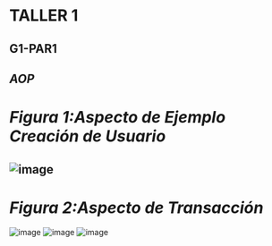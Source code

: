 # TALLER 1
G1-PAR1
--------------------------------------------------------------------------------------
*AOP*
--------------------------------------------------------------------------------------
# *Figura 1:Aspecto de Ejemplo Creación de Usuario*
![image](https://user-images.githubusercontent.com/73141188/138187639-cfb6a2df-745d-4b29-8ad3-959a488836b6.png)
--------------------------------------------------------------------------------------

# *Figura 2:Aspecto de Transacción*
![image](https://user-images.githubusercontent.com/73141188/138187952-ba87e04e-8b1a-495c-b071-1e301147e619.png)
![image](https://user-images.githubusercontent.com/73141188/138188002-3c0b2a5a-e7ff-48b5-b0d0-ba4def20723e.png)
![image](https://user-images.githubusercontent.com/73141188/138188024-4ec66177-3156-4b5c-ad04-a821556e7209.png)




